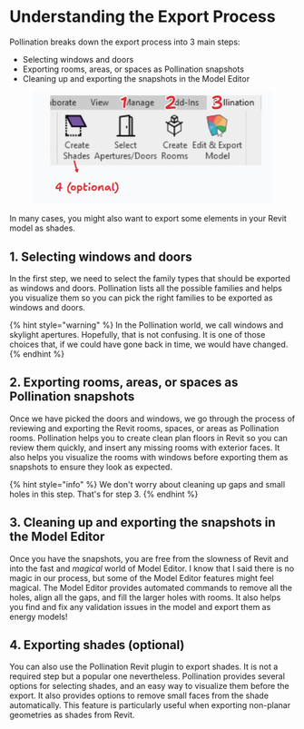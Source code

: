 # Understanding the Export Process

Pollination breaks down the export process into 3 main steps:

* Selecting windows and doors
* Exporting rooms, areas, or spaces as Pollination snapshots
* Cleaning up and exporting the snapshots in the Model Editor

<figure><img src="../../.gitbook/assets/image (7).png" alt=""><figcaption></figcaption></figure>

In many cases, you might also want to export some elements in your Revit model as shades.

## 1. Selecting windows and doors

In the first step, we need to select the family types that should be exported as windows and doors. Pollination lists all the possible families and helps you visualize them so you can pick the right families to be exported as windows and doors.

{% hint style="warning" %}
In the Pollination world, we call windows and skylight apertures. Hopefully, that is not confusing. It is one of those choices that, if we could have gone back in time, we would have changed.
{% endhint %}

## 2. Exporting rooms, areas, or spaces as Pollination snapshots

Once we have picked the doors and windows, we go through the process of reviewing and exporting the Revit rooms, spaces, or areas as Pollination rooms. Pollination helps you to create clean plan floors in Revit so you can review them quickly, and insert any missing rooms with exterior faces. It also helps you visualize the rooms with windows before exporting them as snapshots to ensure they look as expected.

{% hint style="info" %}
We don't worry about cleaning up gaps and small holes in this step. That's for step 3.
{% endhint %}

## 3. Cleaning up and exporting the snapshots in the Model Editor

Once you have the snapshots, you are free from the slowness of Revit and into the fast and _magical_ world of Model Editor. I know that I said there is no magic in our process, but some of the Model Editor features might feel magical. The Model Editor provides automated commands to remove all the holes, align all the gaps, and fill the larger holes with rooms. It also helps you find and fix any validation issues in the model and export them as energy models!

## 4. Exporting shades (optional)

You can also use the Pollination Revit plugin to export shades. It is not a required step but a popular one nevertheless. Pollination provides several options for selecting shades, and an easy way to visualize them before the export. It also provides options to remove small faces from the shade automatically. This feature is particularly useful when exporting non-planar geometries as shades from Revit.

